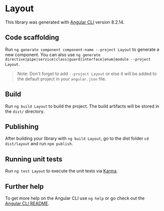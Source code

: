# Layout

This library was generated with [Angular CLI](https://github.com/angular/angular-cli) version 8.2.14.

## Code scaffolding

Run `ng generate component component-name --project Layout` to generate a new component. You can also use `ng generate directive|pipe|service|class|guard|interface|enum|module --project Layout`.
> Note: Don't forget to add `--project Layout` or else it will be added to the default project in your `angular.json` file. 

## Build

Run `ng build Layout` to build the project. The build artifacts will be stored in the `dist/` directory.

## Publishing

After building your library with `ng build Layout`, go to the dist folder `cd dist/layout` and run `npm publish`.

## Running unit tests

Run `ng test Layout` to execute the unit tests via [Karma](https://karma-runner.github.io).

## Further help

To get more help on the Angular CLI use `ng help` or go check out the [Angular CLI README](https://github.com/angular/angular-cli/blob/master/README.md).
